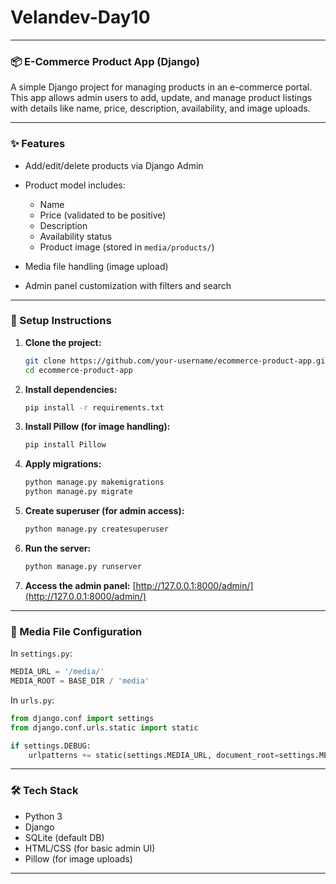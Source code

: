 # Velandev-Day10

---

### 📦 E-Commerce Product App (Django)

A simple Django project for managing products in an e-commerce portal. This app allows admin users to add, update, and manage product listings with details like name, price, description, availability, and image uploads.

---

### ✨ Features

* Add/edit/delete products via Django Admin
* Product model includes:

  * Name
  * Price (validated to be positive)
  * Description
  * Availability status
  * Product image (stored in `media/products/`)
* Media file handling (image upload)
* Admin panel customization with filters and search

---

### 🚀 Setup Instructions

1. **Clone the project:**

   ```bash
   git clone https://github.com/your-username/ecommerce-product-app.git
   cd ecommerce-product-app
   ```

2. **Install dependencies:**

   ```bash
   pip install -r requirements.txt
   ```

3. **Install Pillow (for image handling):**

   ```bash
   pip install Pillow
   ```

4. **Apply migrations:**

   ```bash
   python manage.py makemigrations
   python manage.py migrate
   ```

5. **Create superuser (for admin access):**

   ```bash
   python manage.py createsuperuser
   ```

6. **Run the server:**

   ```bash
   python manage.py runserver
   ```

7. **Access the admin panel:**
   [http://127.0.0.1:8000/admin/](http://127.0.0.1:8000/admin/)

---

### 📁 Media File Configuration

In `settings.py`:

```python
MEDIA_URL = '/media/'
MEDIA_ROOT = BASE_DIR / 'media'
```

In `urls.py`:

```python
from django.conf import settings
from django.conf.urls.static import static

if settings.DEBUG:
    urlpatterns += static(settings.MEDIA_URL, document_root=settings.MEDIA_ROOT)
```

---

### 🛠 Tech Stack

* Python 3
* Django
* SQLite (default DB)
* HTML/CSS (for basic admin UI)
* Pillow (for image uploads)

---
